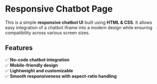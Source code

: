 # Responsive Chatbot Page

This is a simple **responsive chatbot UI** built using **HTML & CSS**. It allows easy integration of a chatbot iframe into a modern design while ensuring compatibility across various screen sizes.

## Features
✅ **No-code chatbot integration**  
✅ **Mobile-friendly design**  
✅ **Lightweight and customizable**  
✅ **Smooth responsiveness with aspect-ratio handling**


